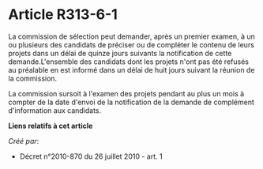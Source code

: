 # Article R313-6-1

La commission de sélection peut demander, après un premier examen, à un ou plusieurs des candidats de préciser ou de
compléter le contenu de leurs projets dans un délai de quinze jours suivants la notification de cette demande.L'ensemble des
candidats dont les projets n'ont pas été refusés au préalable en est informé dans un délai de huit jours suivant la réunion
de la commission. 

La commission sursoit à l'examen des projets pendant au plus un mois à compter de la date d'envoi de la notification de la
demande de complément d'information aux candidats.

**Liens relatifs à cet article**

_Créé par_:

  - Décret n°2010-870 du 26 juillet 2010 - art. 1
